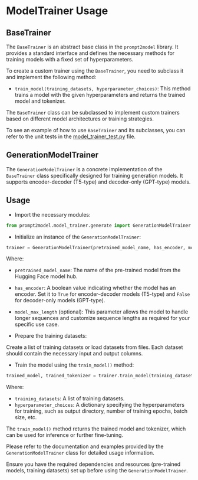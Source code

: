 # ModelTrainer Usage

## BaseTrainer

The `BaseTrainer` is an abstract base class in the `prompt2model` library. It
provides a standard interface and defines the necessary methods for training
models with a fixed set of hyperparameters.

To create a custom trainer using the `BaseTrainer`, you need to subclass it and
implement the following method:

- `train_model(training_datasets, hyperparameter_choices)`: This method trains a
model with the given hyperparameters and returns the trained model and
tokenizer.

The `BaseTrainer` class can be subclassed to implement custom trainers based on
different model architectures or training strategies.

To see an example of how to use `BaseTrainer` and its subclasses, you can
refer to the unit tests in the
[model_trainer_test.py](../../tests/model_trainer_test.py) file.

## GenerationModelTrainer

The `GenerationModelTrainer` is a concrete
implementation of the `BaseTrainer`
class specifically designed for training generation models.
It supports encoder-decoder (T5-type) and
decoder-only (GPT-type) models.

## Usage

- Import the necessary modules:

```python
from prompt2model.model_trainer.generate import GenerationModelTrainer
```

- Initialize an instance of the `GenerationModelTrainer`:

```python
trainer = GenerationModelTrainer(pretrained_model_name, has_encoder, model_max_length)
```

Where:

- `pretrained_model_name`: The name of the pre-trained model from the Hugging
Face model hub.
- `has_encoder`: A boolean value indicating whether the model
has an encoder. Set it to `True` for encoder-decoder models (T5-type) and
`False` for decoder-only models (GPT-type).
- `model_max_length` (optional):
This parameter allows the model to handle longer sequences and customize
sequence lengths as required for your specific use case.

- Prepare the training datasets:

Create a list of training datasets or load datasets from files. Each dataset
should contain the necessary input and output columns.

- Train the model using the `train_model()` method:

```python
trained_model, trained_tokenizer = trainer.train_model(training_datasets, hyperparameter_choices)
```

Where:

- `training_datasets`: A list of training datasets.
- `hyperparameter_choices`:
A dictionary specifying the hyperparameters for training, such as output
directory, number of training epochs, batch size, etc.

The `train_model()` method returns the trained model and tokenizer, which can be
used for inference or further fine-tuning.

Please refer to the documentation and examples provided by the
`GenerationModelTrainer` class for detailed usage information.

Ensure you have the required dependencies and resources (pre-trained models,
training datasets) set up before using the `GenerationModelTrainer`.
